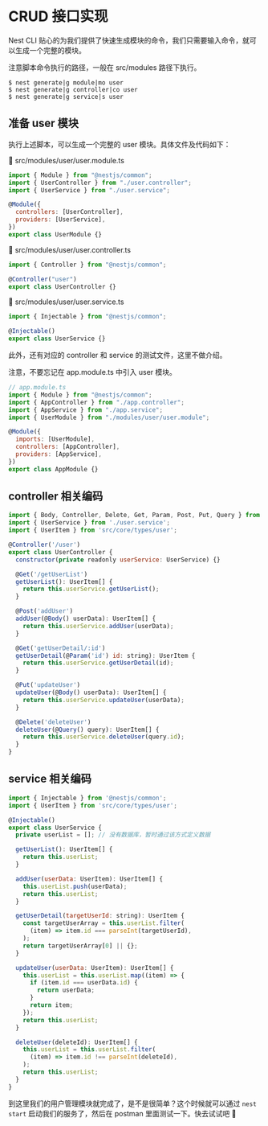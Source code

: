 # CRUD 接口实现

Nest CLI 贴心的为我们提供了快速生成模块的命令，我们只需要输入命令，就可以生成一个完整的模块。

注意脚本命令执行的路径，一般在 src/modules 路径下执行。

```shell
$ nest generate|g module|mo user
$ nest generate|g controller|co user
$ nest generate|g service|s user
```

## 准备 user 模块

执行上述脚本，可以生成一个完整的 user 模块。具体文件及代码如下：

🚩 src/modules/user/user.module.ts

```javascript
import { Module } from "@nestjs/common";
import { UserController } from "./user.controller";
import { UserService } from "./user.service";

@Module({
  controllers: [UserController],
  providers: [UserService],
})
export class UserModule {}
```

🚩 src/modules/user/user.controller.ts

```javascript
import { Controller } from "@nestjs/common";

@Controller("user")
export class UserController {}
```

🚩 src/modules/user/user.service.ts

```javascript
import { Injectable } from "@nestjs/common";

@Injectable()
export class UserService {}
```

此外，还有对应的 controller 和 service 的测试文件，这里不做介绍。

注意，不要忘记在 app.module.ts 中引入 user 模块。

```javascript
// app.module.ts
import { Module } from "@nestjs/common";
import { AppController } from "./app.controller";
import { AppService } from "./app.service";
import { UserModule } from "./modules/user/user.module";

@Module({
  imports: [UserModule],
  controllers: [AppController],
  providers: [AppService],
})
export class AppModule {}
```

## controller 相关编码

```javascript
import { Body, Controller, Delete, Get, Param, Post, Put, Query } from '@nestjs/common';
import { UserService } from './user.service';
import { UserItem } from 'src/core/types/user';

@Controller('/user')
export class UserController {
  constructor(private readonly userService: UserService) {}

  @Get('/getUserList')
  getUserList(): UserItem[] {
    return this.userService.getUserList();
  }

  @Post('addUser')
  addUser(@Body() userData): UserItem[] {
    return this.userService.addUser(userData);
  }

  @Get('getUserDetail/:id')
  getUserDetail(@Param('id') id: string): UserItem {
    return this.userService.getUserDetail(id);
  }

  @Put('updateUser')
  updateUser(@Body() userData): UserItem[] {
    return this.userService.updateUser(userData);
  }

  @Delete('deleteUser')
  deleteUser(@Query() query): UserItem[] {
    return this.userService.deleteUser(query.id);
  }
}
```

## service 相关编码

```javascript
import { Injectable } from '@nestjs/common';
import { UserItem } from 'src/core/types/user';

@Injectable()
export class UserService {
  private userList = []; // 没有数据库，暂时通过该方式定义数据

  getUserList(): UserItem[] {
    return this.userList;
  }

  addUser(userData: UserItem): UserItem[] {
    this.userList.push(userData);
    return this.userList;
  }

  getUserDetail(targetUserId: string): UserItem {
    const targetUserArray = this.userList.filter(
      (item) => item.id === parseInt(targetUserId),
    );
    return targetUserArray[0] || {};
  }

  updateUser(userData: UserItem): UserItem[] {
    this.userList = this.userList.map((item) => {
      if (item.id === userData.id) {
        return userData;
      }
      return item;
    });
    return this.userList;
  }

  deleteUser(deleteId): UserItem[] {
    this.userList = this.userList.filter(
      (item) => item.id !== parseInt(deleteId),
    );
    return this.userList;
  }
}
```

到这里我们的用户管理模块就完成了，是不是很简单？这个时候就可以通过  `nest start` 启动我们的服务了，然后在 postman 里面测试一下。快去试试吧 🎊